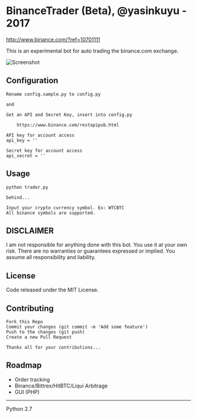 # BinanceTrader (Beta), @yasinkuyu - 2017

http://www.binance.com/?ref=10701111

This is an experimental bot for auto trading the binance.com exchange.

![Screenshot](https://github.com/yasinkuyu/binance-trader/blob/master/screenshot.png)

## Configuration

    Rename config.sample.py to config.py

    and

    Get an API and Secret Key, insert into config.py

        https://www.binance.com/restapipub.html

    API key for account access
    api_key = ''
    
    Secret key for account access
    api_secret = ''
 
## Usage

    python trader.py
    
    behind...
    
    Input your crypto currency symbol. Ex: WTCBTC
    All binance symbols are supported.
    
     
## DISCLAIMER

I am not responsible for anything done with this bot. You use it at your own risk. There are no warranties or guarantees expressed or implied. You assume all responsibility and liability.
     
## License

Code released under the MIT License.

## Contributing
    Fork this Repo
    Commit your changes (git commit -m 'Add some feature')
    Push to the changes (git push)
    Create a new Pull Request
    
    Thanks all for your contributions...
    
## Roadmap

- Order tracking
- Binance/Bittrex/HitBTC/Liqui Arbitrage  
- GUI (PHP)

---

Python 2.7
